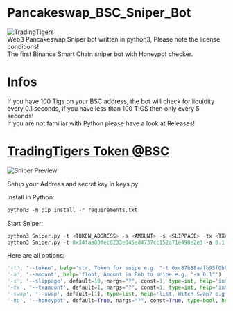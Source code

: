 # Pancakeswap_BSC_Sniper_Bot
![TradingTigers](https://trading-tigers.com/assets/img/TradingTigers.png)  
Web3 Pancakeswap Sniper bot written in python3, Please note the license conditions!  
The first Binance Smart Chain sniper bot with Honeypot checker.  
# Infos
If you have 100 Tigs on your BSC address, the bot will check for liquidity every 0.1 seconds, if you have less than 100 TIGS then only every 5 seconds!  
If you are not familiar with Python please have a look at Releases!  


# [TradingTigers Token @BSC](https://bscscan.com/token/0x34faa80fec0233e045ed4737cc152a71e490e2e3)  
![Sniper Preview](https://trading-tigers.com/assets/img/preview01.png)  


Setup your Address and secret key in keys.py 

Install in Python:
```python
python3 -m pip install -r requirements.txt
```
Start Sniper:  
```python
python3 Sniper.py -t <TOKEN_ADDRESS> -a <AMOUNT> -s <SLIPPAGE> -tx <TXAMOUNT>
python3 Sniper.py -t 0x34faa80fec0233e045ed4737cc152a71e490e2e3 -a 0.1 -s 20 -tx 3
```  
Here are all options:
```python
'-t', '--token', help='str, Token for snipe e.g. "-t 0xc87b88aafb95f0b88c3a74fc96344e4bccab6bde"')
'-a', '--amount', help='float, Amount in Bnb to snipe e.g. "-a 0.1"')
'-s', '--slippage', default=10, nargs="?", const=1, type=int, help='int, slippage in % "-s 10"')
'-tx', '--txamount', default=1, nargs="?", const=1, type=int, help='int, how mutch tx you want to send? Its Splitt your BNB Amount. e.g. "-tx 5"')
'-swap', '--swap', default=[1], type=list, help='list, Witch Swap? e.g. "-swap [1]" for Panackeswap')
'-hp', '--honeypot', default=True, nargs="?", const=True, type=bool, help='bool, check if your token to buy is a Honeypot')
```